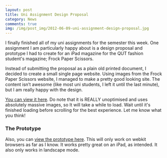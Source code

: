 ```yaml
---
layout: post
title: Uni Assignment Design Proposal
category: News
comments: true
img: /img/post_img/2012-06-09-uni-assignment-design-proposal.jpg
---
```


I finally finished all of my uni assignments for the semester this week. One
assignment I am particularly happy about is a design proposal and prototype I
had to create for an iPad magazine for the QUT fashion student's magazine;
Frock Paper Scissors.

Instead of submitting the proposal as a plain old printed document, I decided
to create a small single page website. Using images from the Frock Paper
Scissors website, I managed to make a pretty good looking site. The content
isn’t awesome (like most uni students, I left it until the last minute), but I
am really happy with the design.

[You can view it here](http://clients.tombrunoli.com/kib109/).
Do note that it is REALLY unoptimised and uses absolutely
massive images, so It will take a while to load. Wait until it's finished
loading before scrolling for the best experience. Let me know what you think!

### The Prototype

Also, you can
[view the prototype here](http://dl.dropbox.com/u/3911808/fps/index.html).
This will only work on webkit browsers as far as I know. It works pretty great
on an iPad, as intended. It also only works in landscape mode.